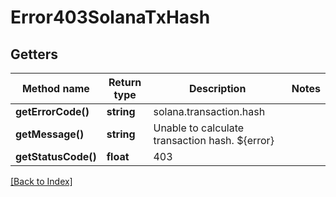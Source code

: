 # Error403SolanaTxHash

## Getters

Method name | Return type | Description | Notes
------------ | ------------- | ------------- | -------------
**getErrorCode()** | **string** | solana.transaction.hash |
**getMessage()** | **string** | Unable to calculate transaction hash. ${error} |
**getStatusCode()** | **float** | 403 |

[[Back to Index]](../index.md)
